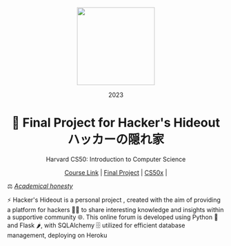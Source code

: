 #  

<div align=center>
    <img src="https://upload.wikimedia.org/wikipedia/en/thumb/2/29/Harvard_shield_wreath.svg/1200px-Harvard_shield_wreath.svg.png" height=180>
    <p> 2023</p>
    <h1>🚀 Final Project for Hacker's Hideout ハッカーの隠れ家 </h1>
  <p>Harvard CS50: Introduction to Computer Science </p>
</div>

<div align=center>
    <a href="https://cs50.harvard.edu/x/2023/">Course Link</a> |
    <a href="https://github.com/itsyuimorii/CS50x_2023_Harvard">Final Project</a> |
    <a href="https://github.com/itsyuimorii/CS50x_2023_Harvard">CS50x</a> |
</div>



⚖️ [<em>Academical honesty</em>](https://cs50.harvard.edu/x/2023/honesty/)

⚡️ Hacker's Hideout is a personal project , created with the aim of providing a platform for hackers 🥷🏻 to share interesting knowledge and insights within a supportive community 🌐. This online forum is developed using Python 🐍 and Flask 🌶️, with SQLAlchemy 🗄️ utilized for efficient database management, deploying on Heroku   



   
